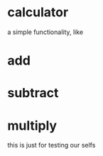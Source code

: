 # calculator

a simple functionality, like
# add
# subtract
# multiply


this is just for testing our selfs
